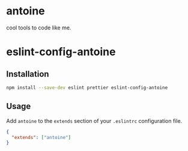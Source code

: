 # antoine

cool tools to code like me.

# eslint-config-antoine

## Installation

```bash
npm install --save-dev eslint prettier eslint-config-antoine
```

## Usage

Add `antoine` to the `extends` section of your `.eslintrc` configuration file.

```json
{
  "extends": ["antoine"]
}
```

